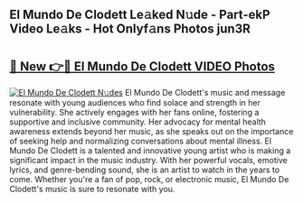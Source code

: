 ## El Mundo De Clodett Le𝚊ked N𝚞de - Part-ekP Video Le𝚊ks - Hot Onlyf𝚊ns Photos jun3R

# <h2><a href="http://ac35329.deff.icu/?id=El+Mundo+De+Clodett">🔗 New 👉🔴 El Mundo De Clodett VIDEO Photos</a></h2>

[![El Mundo De Clodett N𝚞des](https://i.imgur.com/rIISA9y.gif)](http://ac35329.deff.icu/?id=El+Mundo+De+Clodett)
El Mundo De Clodett's music and message resonate with young audiences who find solace and strength in her vulnerability. She actively engages with her fans online, fostering a supportive and inclusive community. Her advocacy for mental health awareness extends beyond her music, as she speaks out on the importance of seeking help and normalizing conversations about mental illness. El Mundo De Clodett is a talented and innovative young artist who is making a significant impact in the music industry. With her powerful vocals, emotive lyrics, and genre-bending sound, she is an artist to watch in the years to come. Whether you're a fan of pop, rock, or electronic music, El Mundo De Clodett's music is sure to resonate with you.
